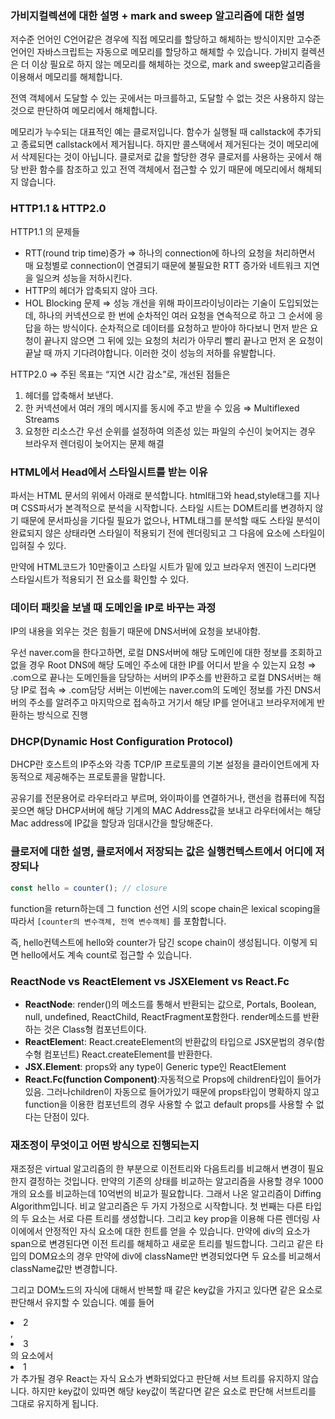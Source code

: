 ### 가비지컬렉션에 대한 설명 + mark and sweep  알고리즘에 대한 설명
    
저수준 언어인 C언어같은 경우에 직접 메모리를 할당하고 해체하는 방식이지만 고수준언어인 자바스크립트는 자동으로 메모리를 할당하고 해체할 수 있습니다. 가비지 컬렉션은 더 이상 필요로 하지 않는 메모리를 해체하는 것으로, mark and sweep알고리즘을 이용해서 메모리를 해체합니다.
    
전역 객체에서 도달할 수 있는 곳에서는 마크를하고, 도달할 수 없는 것은 사용하지 않는 것으로 판단하여 메모리에서 해체합니다.
    
메모리가 누수되는 대표적인 예는 클로저입니다. 함수가 실행될 때 callstack에 추가되고 종료되면 callstack에서 제거됩니다. 하지만 콜스택에서 제거된다는 것이 메모리에서 삭제된다는 것이 아닙니다. 클로저로 값을 할당한 경우 클로저를 사용하는 곳에서 해당 반환 함수를 참조하고 있고 전역 객체에서 접근할 수 있기 때문에 메모리에서 해체되지 않습니다.

### HTTP1.1 & HTTP2.0
    
HTTP1.1 의 문제들
    
- RTT(round trip time)증가 ⇒ 하나의 connection에 하나의 요청을 처리하면서 매 요청별로 connection이 연결되기 때문에 불필요한 RTT 증가와 네트워크 지연을 일으켜 성능을 저하시킨다.
- HTTP의 헤더가 압축되지 않아 크다.
- HOL Blocking 문제 ⇒ 성능 개선을 위해 파이프라이닝이라는 기술이 도입되었는데, 하나의 커넥션으로 한 번에 순차적인 여러 요청을 연속적으로 하고 그 순서에 응답을 하는 방식이다. 순차적으로 데이터를 요청하고 받아야 하다보니 먼저 받은 요청이 끝나지 않으면 그 뒤에 있는 요청의 처리가 아무리 빨리 끝나고 먼저 온 요청이 끝날 때 까지 기다려야합니다. 이러한 것이 성능의 저하를 유발합니다.
    
HTTP2.0 ⇒ 주된 목표는 “지연 시간 감소”로, 개선된 점들은
    
1. 헤더를 압축해서 보낸다.
2. 한 커넥션에서 여러 개의 메시지를 동시에 주고 받을 수 있음 ⇒ Multiflexed Streams
3. 요청한 리소스간 우선 순위를 설정하여 의존성 있는 파일의 수신이 늦어지는 경우 브라우저 렌더링이 늦어지는 문제 해결

### HTML에서 Head에서 스타일시트를 받는 이유

파서는 HTML 문서의 위에서 아래로 분석합니다. html태그와 head,style태그를 지나며 CSS파서가 본격적으로 분석을 시작합니다. 스타일 시트는 DOM트리를 변경하지 않기 때문에 문서파싱을 기다릴 필요가 없으나, HTML태그를 분석할 때도 스타일 분석이 완료되지 않은 상태라면 스타일이 적용되기 전에 렌더링되고 그 다음에 요소에 스타일이 입혀질 수 있다.

만약에 HTML코드가 10만줄이고 스타일 시트가 밑에 있고 브라우저 엔진이 느리다면 스타일시트가 적용되기 전 요소를 확인할 수 있다.

### 데이터 패킷을 보낼 때 도메인을 IP로 바꾸는 과정
IP의 내용을 외우는 것은 힘들기 때문에 DNS서버에 요청을 보내야함.

우선 naver.com을 한다고하면, 로컬 DNS서버에 해당 도메인에 대한 정보를 조회하고 없을 경우 Root DNS에 해당 도메인 주소에 대한 IP를 어디서 받을 수 있는지 요청 ⇒ .com으로 끝나는 도메인들을 담당하는 서버의 IP주소를 반환하고 로컬 DNS서버는 해당 IP로 접속 ⇒ .com담당 서버는 이번에는 naver.com의 도메인 정보를 가진 DNS서버의 주소를 알려주고 마지막으로 접속하고 거기서 해당 IP를 얻어내고 브라우저에게 반환하는 방식으로 진행

### DHCP(Dynamic Host Configuration Protocol)

DHCP란 호스트의 IP주소와 각종 TCP/IP 프로토콜의 기본 설정을 클라이언트에게 자동적으로 제공해주는 프로토콜을 말합니다.

공유기를 전문용어로 라우터라고 부르며, 와이파이를 연결하거나, 랜선을 컴퓨터에 직접 꽂으면 해당 DHCP서버에 해당 기계의 MAC Address값을 보내고 라우터에서는 해당 Mac address에 IP값을 할당과 임대시간을 할당해준다.

### 클로저에 대한 설명, 클로저에서 저장되는 값은 실행컨텍스트에서 어디에 저장되나
```jsx
const hello = counter(); // closure
```
function을 return하는데 그 function 선언 시의 scope chain은 lexical scoping을 따라서 `[counter의 변수객체, 전역 변수객체]` 를 포함합니다.

즉, hello컨텍스트에 hello와 counter가 담긴 scope chain이 생성됩니다. 이렇게 되면 hello에서도 계속 count로 접근할 수 있습니다.

### ReactNode vs ReactElement vs JSXElement vs React.Fc
- **ReactNode**: render()의 메소드를 통해서 반환되는 값으로, Portals, Boolean, null, undefined, ReactChild, ReactFragment포함한다. render메소드를 반환하는 것은 Class형 컴포넌트이다.
- **ReactElemen**t: React.createElement의 반환값의 타입으로 JSX문법의 경우(함수형 컴포넌트) React.createElement를 반환한다.
- **JSX.Element**: props와 any type이 Generic type인 ReactElement
- **React.Fc(function Component)**:자동적으로 Props에 children타입이 들어가있음. 그러나children이 자동으로 들어가있기 때문에 props타입이 명확하지 않고 function을 이용한 컴포넌트의 경우 사용할 수 없고 default props를 사용할 수 없다는 단점이 있다.

### 재조정이 무엇이고 어떤 방식으로 진행되는지
재조정은 virtual 알고리즘의 한 부분으로 이전트리와 다음트리를 비교해서 변경이 필요한지 결정하는 것입니다. 만약의 기존의 상태를 비교하는 알고리즘을 사용할 경우 1000개의 요소를 비교하는데 10억번의 비교가 필요합니다. 그래서 나온 알고리즘이 Diffing Algorithm입니다. 비교 알고리즘은 두 가지 가정으로 시작합니다. 첫 번째는 다른 타입의 두 요소는 서로 다른 트리를 생성합니다. 그리고 key prop을 이용해 다른 렌더링 사이에에서 안정적인 자식 요소에 대한 힌트를 얻을 수 있습니다. 만약에 div의 요소가 span으로 변경된다면 이전 트리를 해체하고 새로운 트리를 빌드합니다. 그리고 같은 타입의 DOM요소의 경우 만약에 div에 className만 변경되었다면 두 요소를 비교해서 className값만 변경합니다.

그리고 DOM노드의 자식에 대해서 반복할 때 같은 key값을 가지고 있다면 같은 요소로 판단해서 유지할 수 있습니다. 예를 들어 <li>2</li>, <li>3</li>의 요소에서 <li>1</li>가 추가될 경우 React는 자식 요소가 변화되었다고 판단해 서브 트리를 유지하지 않습니다. 하지만 key값이 있따면 해당 key값이 똑같다면 같은 요소로 판단해 서브트리를 그대로 유지하게 됩니다.
